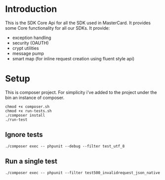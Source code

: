# Introduction
This is the SDK Core Api for all the SDK used in MasterCard.
It provides some Core functionality for all our SDKs.
It provide:
- exception handling
- security (OAUTH)
- crypt utilities
- message pump
- smart map (for inline request creation using fluent style api)

# Setup
This is composer project.
For simplicity i've added to the project under the bin an instance of composer.

```
chmod +x composer.sh
chmod +x run-tests.sh
./composer install
./run-test
```

## Ignore tests
`./composer exec -- phpunit --debug --filter test_utf_8`

## Run a single test
`./composer exec -- phpunit --filter test500_invalidrequest_json_native`
